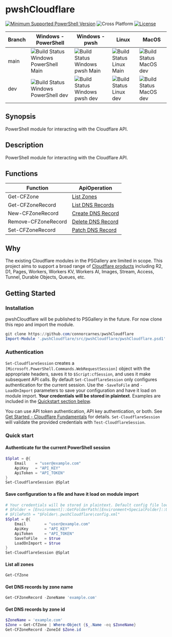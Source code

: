 # pwshCloudflare

[![Minimum Supported PowerShell Version](https://img.shields.io/badge/PowerShell-5.1+-purple.svg)](https://github.com/PowerShell/PowerShell) ![Cross Platform](https://img.shields.io/badge/platform-windows%20%7C%20macos%20%7C%20linux-lightgrey) [![License][license-badge]](LICENSE)

[license-badge]: https://img.shields.io/github/license/connorcarnes/pwshCloudflare

| Branch | Windows - PowerShell | Windows - pwsh | Linux | MacOS |
| --- | --- | --- | --- | --- |
| main   | ![Build Status Windows PowerShell Main](https://github.com/connorcarnes/pwshCloudflare/actions/workflows/wf_WindowsPowerShell.yml/badge.svg?branch=main) | ![Build Status Windows pwsh Main](https://github.com/connorcarnes/pwshCloudflare/actions/workflows/wf_Windows.yml/badge.svg?branch=main) | ![Build Status Linux Main](https://github.com/connorcarnes/pwshCloudflare/actions/workflows/wf_Linux.yml/badge.svg?branch=main) | ![Build Status MacOS dev](https://github.com/connorcarnes/pwshCloudflare/actions/workflows/wf_MacOS.yml/badge.svg?branch=main) |
| dev    | ![Build Status Windows PowerShell dev](https://github.com/connorcarnes/pwshCloudflare/actions/workflows/wf_WindowsPowerShell.yml/badge.svg?branch=dev)   | ![Build Status Windows pwsh dev](https://github.com/connorcarnes/pwshCloudflare/actions/workflows/wf_Windows.yml/badge.svg?branch=dev)   | ![Build Status Linux dev](https://github.com/connorcarnes/pwshCloudflare/actions/workflows/wf_Linux.yml/badge.svg?branch=dev)   | ![Build Status MacOS dev](https://github.com/connorcarnes/pwshCloudflare/actions/workflows/wf_MacOS.yml/badge.svg?branch=dev)  |

## Synopsis

PowerShell module for interacting with the Cloudflare API.

## Description

PowerShell module for interacting with the Cloudflare API.

## Functions

| Function            | ApiOperation                                                                                                   |
| ------------------- | -------------------------------------------------------------------------------------------------------------- |
| Get-CFZone          | [List Zones](https://developers.cloudflare.com/api/operations/zones-get)                                       |
| Get-CFZoneRecord    | [List DNS Records](https://developers.cloudflare.com/api/operations/dns-records-for-a-zone-list-dns-records)   |
| New-CFZoneRecord    | [Create DNS Record](https://developers.cloudflare.com/api/operations/dns-records-for-a-zone-create-dns-record) |
| Remove-CFZoneRecord | [Delete DNS Record](https://developers.cloudflare.com/api/operations/dns-records-for-a-zone-delete-dns-record) |
| Set-CFZoneRecord    | [Patch DNS Record](https://developers.cloudflare.com/api/operations/dns-records-for-a-zone-patch-dns-record)   |

## Why

The existing Cloudflare modules in the PSGallery are limited in scope. This project aims to support a broad range of [Cloudflare products](https://developers.cloudflare.com/products/) including R2, D1, Pages, Workers, Workers KV, Workers AI, Images, Stream, Access, Tunnel, Durable Objects, Queues, etc.

## Getting Started

### Installation

pwshCloudflare will be published to PSGallery in the future. For now clone this repo and import the module.

```PowerShell
git clone https://github.com/connorcarnes/pwshCloudflare
Import-Module '.pwshCloudflare/src/pwshCloudflare/pwshCloudflare.psd1'
```

### Authentication

`Set-CloudflareSession` creates a `[Microsoft.PowerShell.Commands.WebRequestSession]` object with the appropriate headers, saves it to `$Script:cfSession`, and uses it make subsequent API calls. By default `Set-CloudflareSession` only configures authentication for the current session. Use the `-SaveToFile` and `-LoadOnImport` parameters to save your configuration and have it load on module import. **Your credentials will be stored in plaintext**. Examples are included in the [Quickstart section below](#quick-start).

You can use API token authentication, API key authentication, or both. See [Get Started - Cloudflare Fundamentals](https://developers.cloudflare.com/fundamentals/api/get-started/) for details. `Set-CloudflareSession` will validate the provided credentials with `Test-CloudflareSession`.

### Quick start

#### Authenticate for the current PowerShell session

```PowerShell
$Splat = @{
    Email    = "user@example.com"
    ApiKey   = "API_KEY"
    ApiToken = "API_TOKEN"
}
Set-CloudflareSession @Splat
```

#### Save configuration to a file and have it load on module import

```PowerShell
# Your credentials will be stored in plaintext. Default config file location:
# $Folder = [Environment]::GetFolderPath([Environment+SpecialFolder]::UserProfile)
# $FilePath = "$Folder\.pwshCloudflare\config.xml"
$Splat = @{
    Email        = "user@example.com"
    ApiKey       = "API_KEY"
    ApiToken     = "API_TOKEN"
    SaveToFile   = $true
    LoadOnImport = $true
}
Set-CloudflareSession @Splat
```

#### List all zones

```powershell
Get-CfZone
```

#### Get DNS records by zone name

```PowerShell
Get-CFZoneRecord -ZoneName 'example.com'
```

#### Get DNS records by zone id

```PowerShell
$ZoneName = 'example.com'
$Zone = Get-CfZone | Where-Object {$_.Name -eq $ZoneName}
Get-CFZoneRecord -ZoneId $Zone.id
```
